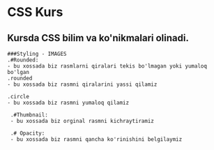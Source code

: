 # CSS Kurs

## Kursda CSS bilim va ko'nikmalari olinadi.

    ###Styling - IMAGES
    .#Rounded:
    - bu xossada biz rasmlarni qiralari tekis bo'lmagan yoki yumaloq bo'lgan
    .rounded
    - bu xossada biz rasmni qiralarini yassi qilamiz

    .circle
    - bu xossada biz rasmni yumaloq qilamiz

     .#Thumbnail:
     - bu xossada biz orginal rasmni kichraytiramiz

     .# Opacity:
     - bu xossada biz rasmni qancha ko'rinishini belgilaymiz
